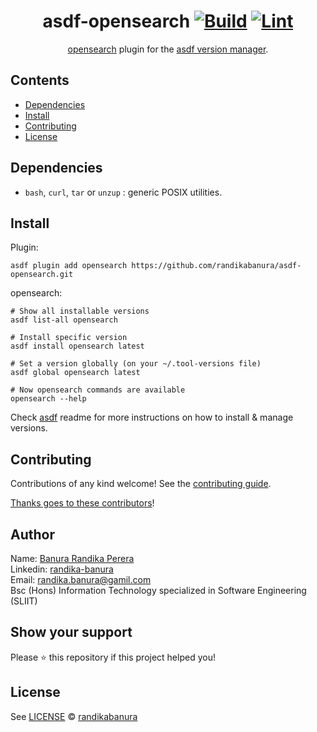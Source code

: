<div align="center">

# asdf-opensearch [![Build](https://github.com/randikabanura/asdf-opensearch/actions/workflows/build.yml/badge.svg)](https://github.com/randikabanura/asdf-opensearch/actions/workflows/build.yml) [![Lint](https://github.com/randikabanura/asdf-opensearch/actions/workflows/lint.yml/badge.svg)](https://github.com/randikabanura/asdf-opensearch/actions/workflows/lint.yml)


[opensearch](https://github.com/opensearch-project/OpenSearch) plugin for the [asdf version manager](https://asdf-vm.com).

</div>

## Contents

- [Dependencies](#dependencies)
- [Install](#install)
- [Contributing](#contributing)
- [License](#license)

## Dependencies

- `bash`, `curl`, `tar` or `unzup` : generic POSIX utilities.

## Install

Plugin:

```shell
asdf plugin add opensearch https://github.com/randikabanura/asdf-opensearch.git
```

opensearch:

```shell
# Show all installable versions
asdf list-all opensearch

# Install specific version
asdf install opensearch latest

# Set a version globally (on your ~/.tool-versions file)
asdf global opensearch latest

# Now opensearch commands are available
opensearch --help
```

Check [asdf](https://github.com/asdf-vm/asdf) readme for more instructions on how to
install & manage versions.

## Contributing

Contributions of any kind welcome! See the [contributing guide](contributing.md).

[Thanks goes to these contributors](https://github.com/randikabanura/asdf-opensearch/graphs/contributors)!

## Author
Name: [Banura Randika Perera](https://github.com/randikabanura) <br/>
Linkedin: [randika-banura](https://www.linkedin.com/in/randika-banura/) <br/>
Email: [randika.banura@gamil.com](mailto:randika.banura@gamil.com) <br/>
Bsc (Hons) Information Technology specialized in Software Engineering (SLIIT)

## Show your support

Please ⭐️ this repository if this project helped you!

## License

See [LICENSE](LICENSE) © [randikabanura](https://github.com/randikabanura/)
